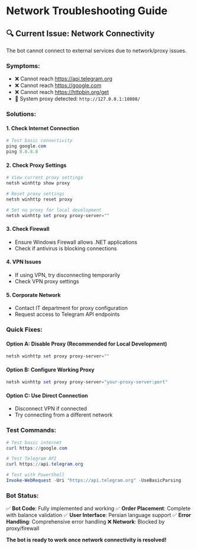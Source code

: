 # Network Troubleshooting Guide

## 🔍 **Current Issue: Network Connectivity**

The bot cannot connect to external services due to network/proxy issues.

### **Symptoms:**
- ❌ Cannot reach https://api.telegram.org
- ❌ Cannot reach https://google.com
- ❌ Cannot reach https://httpbin.org/get
- 🔧 System proxy detected: `http://127.0.0.1:10808/`

### **Solutions:**

#### **1. Check Internet Connection**
```powershell
# Test basic connectivity
ping google.com
ping 8.8.8.8
```

#### **2. Check Proxy Settings**
```powershell
# View current proxy settings
netsh winhttp show proxy

# Reset proxy settings
netsh winhttp reset proxy

# Set no proxy for local development
netsh winhttp set proxy proxy-server=""
```

#### **3. Check Firewall**
- Ensure Windows Firewall allows .NET applications
- Check if antivirus is blocking connections

#### **4. VPN Issues**
- If using VPN, try disconnecting temporarily
- Check VPN proxy settings

#### **5. Corporate Network**
- Contact IT department for proxy configuration
- Request access to Telegram API endpoints

### **Quick Fixes:**

#### **Option A: Disable Proxy (Recommended for Local Development)**
```powershell
netsh winhttp set proxy proxy-server=""
```

#### **Option B: Configure Working Proxy**
```powershell
netsh winhttp set proxy proxy-server="your-proxy-server:port"
```

#### **Option C: Use Direct Connection**
- Disconnect VPN if connected
- Try connecting from a different network

### **Test Commands:**
```powershell
# Test basic internet
curl https://google.com

# Test Telegram API
curl https://api.telegram.org

# Test with PowerShell
Invoke-WebRequest -Uri "https://api.telegram.org" -UseBasicParsing
```

### **Bot Status:**
✅ **Bot Code**: Fully implemented and working
✅ **Order Placement**: Complete with balance validation
✅ **User Interface**: Persian language support
✅ **Error Handling**: Comprehensive error handling
❌ **Network**: Blocked by proxy/firewall

**The bot is ready to work once network connectivity is resolved!**
